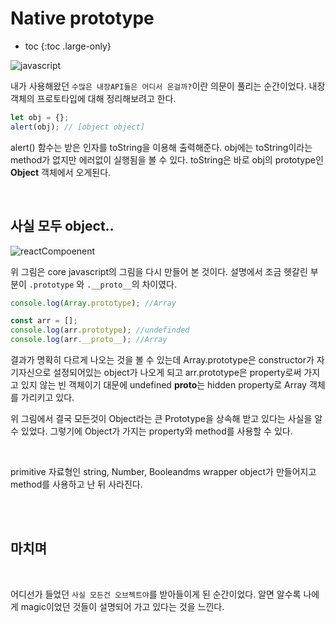 # Native prototype

- toc
  {:toc .large-only}

![javascript](https://upload.wikimedia.org/wikipedia/commons/thumb/9/99/Unofficial_JavaScript_logo_2.svg/210px-Unofficial_JavaScript_logo_2.svg.png)

내가 사용해왔던 `수많은 내장API들은 어디서 온걸까?`이란 의문이 풀리는 순간이었다. 내장객체의 프로토타입에 대해 정리해보려고 한다.

```javascript
let obj = {};
alert(obj); // [object object]
```

alert() 함수는 받은 인자를 toString을 이용해 출력해준다. obj에는 toString이라는 method가 없지만 에러없이 실행됨을 볼 수 있다. toString은 바로 obj의 prototype인 **Object** 객체에서 오게된다.

<br>

## 사실 모두 object..

![reactCompoenent](../../../assets/img/blog/내장객체정리.png)

위 그림은 core javascript의 그림을 다시 만들어 본 것이다. 설명에서 조금 헷갈린 부분이 `.prototype` 와 `.__proto__`의 차이였다.

```javascript
console.log(Array.prototype); //Array

const arr = [];
console.log(arr.prototype); //undefinded
console.log(arr.__proto__); //Array
```

결과가 명확히 다르게 나오는 것을 볼 수 있는데 Array.prototype은 constructor가 자기자신으로 설정되어있는 object가 나오게 되고 arr.prototype은 property로써 가지고 있지 않는 빈 객체이기 대문에 undefined **proto**는 hidden property로 Array 객체를 가리키고 있다.

위 그림에서 결국 모든것이 Object라는 큰 Prototype을 상속해 받고 있다는 사실을 알 수 있었다.
그렇기에 Object가 가지는 property와 method를 사용할 수 있다.

<br>

primitive 자료형인 string, Number, Booleandms wrapper object가 만들어지고 method를 사용하고 난 뒤 사라진다.

<br>
<br>

## 마치며

<br>

어디선가 들었던 `사실 모든건 오브젝트야`를 받아들이게 된 순간이었다. 알면 알수록 나에게 magic이었던 것들이 설명되어 가고 있다는 것을 느낀다.
